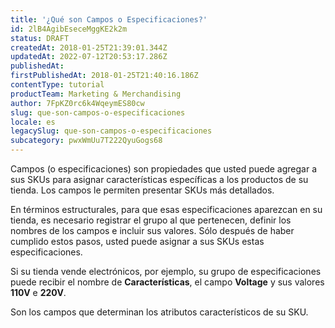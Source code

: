 ```yaml
---
title: '¿Qué son Campos o Especificaciones?'
id: 2lB4AgibEseceMggKE2k2m
status: DRAFT
createdAt: 2018-01-25T21:39:01.344Z
updatedAt: 2022-07-12T20:53:17.286Z
publishedAt: 
firstPublishedAt: 2018-01-25T21:40:16.186Z
contentType: tutorial
productTeam: Marketing & Merchandising
author: 7FpKZ0rc6k4WqeymES80cw
slug: que-son-campos-o-especificaciones
locale: es
legacySlug: que-son-campos-o-especificaciones
subcategory: pwxWmUu7T222QyuGogs68
---
```


Campos (o especificaciones) son propiedades que usted puede agregar a sus SKUs para asignar características específicas a los productos de su tienda. Los campos le permiten presentar SKUs más detallados.

En términos estructurales, para que esas especificaciones aparezcan en su tienda, es necesario registrar el grupo al que pertenecen, definir los nombres de los campos e incluir sus valores. Sólo después de haber cumplido estos pasos, usted puede asignar a sus SKUs estas especificaciones.

Si su tienda vende electrónicos, por ejemplo, su grupo de especificaciones puede recibir el nombre de __Características__, el campo __Voltage__ y sus valores __110V__ e __220V__.

Son los campos que determinan los atributos característicos de su SKU.
